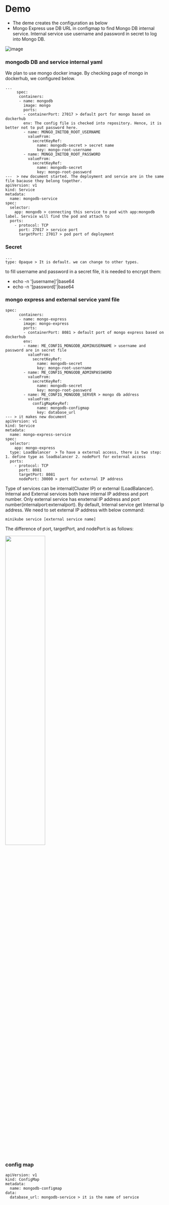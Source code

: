 # Demo
* The deme creates the configuration as below
* Mongo Express use DB URL in configmap to find Mongo DB internal service. Internal service use username and password in secret to log into Mongo DB. 

![image](https://github.com/MohammadNazeri/my-educations/assets/109389707/b86c1019-09f8-4d75-a522-fe1f1f8c23fb)

### mongodb DB and service internal yaml
We plan to use mongo docker image. By checking page of mongo in dockerhub, we configured below.
```
...
     spec:
      containers:
      - name: mongodb
        image: mongo
        ports:
        - containerPort: 27017 > default port for mongo based on dockerhub
        env: The config file is checked into repository. Hence, it is better not to put password here.
        - name: MONGO_INITDB_ROOT_USERNAME
          valueFrom:
            secretKeyRef:
              name: mongodb-secret > secret name
              key: mongo-root-username
        - name: MONGO_INITDB_ROOT_PASSWORD
          valueFrom: 
            secretKeyRef:
              name: mongodb-secret
              key: mongo-root-password
---  > new document started. The deployment and servie are in the same file bacause they belong together.
apiVersion: v1
kind: Service
metadata:
  name: mongodb-service
spec:
  selector:
    app: mongodb > connecting this service to pod with app:mongodb label. Service will find the pod and attach to
  ports:
    - protocol: TCP
      port: 27017 > service port
      targetPort: 27017 > pod port of deployment 
```

### Secret
```
...
type: Opaque > It is default. we can change to other types.
```
to fill username and password in a secret file, it is needed to encrypt them:
* echo -n '[username]'|base64
* echo -n '[password]'|base64

### mongo express and external service yaml file
```
spec:
      containers:
      - name: mongo-express
        image: mongo-express
        ports:
        - containerPort: 8081 > default port of mongo express based on dockerhub
        env:
        - name: ME_CONFIG_MONGODB_ADMINUSERNAME > username and password are in secret file
          valueFrom:
            secretKeyRef:
              name: mongodb-secret
              key: mongo-root-username
        - name: ME_CONFIG_MONGODB_ADMINPASSWORD
          valueFrom: 
            secretKeyRef:
              name: mongodb-secret
              key: mongo-root-password
        - name: ME_CONFIG_MONGODB_SERVER > mongo db address
          valueFrom: 
            configMapKeyRef:
              name: mongodb-configmap
              key: database_url
--- > it makes new document
apiVersion: v1
kind: Service
metadata:
  name: mongo-express-service
spec:
  selector:
    app: mongo-express
  type: LoadBalancer  > To have a external access, there is two step: 1. define type as loadbalancer 2. nodePort for external access
  ports:
    - protocol: TCP
      port: 8081
      targetPort: 8081
      nodePort: 30000 > port for external IP address
```
Type of services can be internal(Cluster IP) or external (LoadBalancer). Internal and External services both have internal IP address and port number. Only external service has enxternal IP address and port number(internalport:externalport). 
By default, Internal service get Internal Ip address. We need to set external IP address with below command:
```
minikube service [external service name]
```
The difference of port, targetPort, and nodePort is as follows:

<img src="https://github.com/user-attachments/assets/ca21b106-7162-42a6-a303-17eb45513645" style="width: 50%;" />


### config map
```
apiVersion: v1
kind: ConfigMap
metadata:
  name: mongodb-configmap
data:
  database_url: mongodb-service > it is the name of service
```
